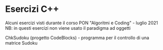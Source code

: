 # Esercizi C++
Alcuni esercizi visti durante il corso PON "Algoritmi e Coding" - luglio 2021
NB: in questi esercizi non viene usato il paradigma ad oggetti

ChkSudoku (progetto CodeBlocks) - programma per il controllo di una matrice Sudoku 
